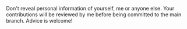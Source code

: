 Don't reveal personal information of yourself, me or anyone else.
Your contributions will be reviewed by me before being committed to the main branch.
Advice is welcome!
